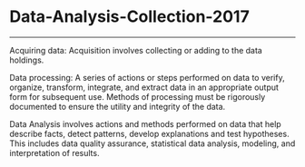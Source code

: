# Data-Analysis-Collection-2017
--------------
Acquiring data: Acquisition involves collecting or adding to the data holdings.


Data processing: A series of actions or steps performed on data to verify, organize, transform, integrate, and extract data in an appropriate output form for subsequent use. Methods of processing must be rigorously documented to ensure the utility and integrity of the data.


Data Analysis involves actions and methods performed on data that help describe facts, detect patterns, develop explanations and test hypotheses. This includes data quality assurance, statistical data analysis, modeling, and interpretation of results.

